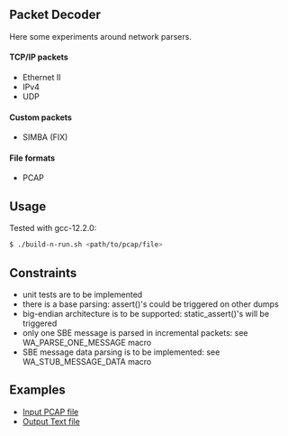## Packet Decoder

Here some experiments around network parsers.

#### TCP/IP packets

  - Ethernet II
  - IPv4
  - UDP

#### Custom packets

  - SIMBA (FIX)

#### File formats

  - PCAP

## Usage

Tested with gcc-12.2.0:

```bash
$ ./build-n-run.sh <path/to/pcap/file>
```

## Constraints

  - unit tests are to be implemented
  - there is a base parsing: assert()'s could be triggered on other dumps
  - big-endian architecture is to be supported: static_assert()'s will be triggered
  - only one SBE message is parsed in incremental packets: see WA_PARSE_ONE_MESSAGE macro
  - SBE message data parsing is to be implemented: see WA_STUB_MESSAGE_DATA macro

## Examples

  - [Input PCAP file](https://disk.yandex.ru/d/fuN_HDcXf9KO_A)
  - [Output Text file](https://disk.yandex.ru/d/csIfwUiMhoi69A)
